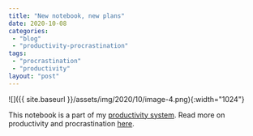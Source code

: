 ```yaml
---
title: "New notebook, new plans"
date: 2020-10-08
categories: 
 - "blog"
 - "productivity-procrastination"
tags: 
 - "procrastination"
 - "productivity"
layout: "post"
---
```


![]({{ site.baseurl }}/assets/img/2020/10/image-4.png){:width="1024"}

This notebook is a part of my [productivity system](https://gorelik.net/2018/02/20/the-best-productivity-system-i-know/). Read more on productivity and procrastination [here](https://gorelik.net/category/productivity-procrastination/).
